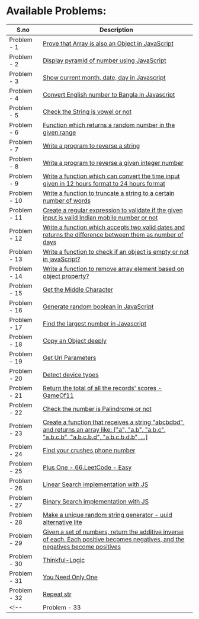 # Available Problems:

| S.no  | Description  |
| ------------ | ------------ |
| Problem - 1  | [Prove that Array is also an Object in JavaScript](https://github.com/MehedilslamRipon/Problem-solving-with-JavaScript/blob/master/problem-1.js) |
| Problem - 2  | [Display pyramid of number using JavaScript](https://github.com/MehedilslamRipon/Problem-solving-with-JavaScript/blob/master/problem-2.js)  |
| Problem - 3  | [Show current month, date, day in Javascript](https://github.com/MehedilslamRipon/Problem-solving-with-JavaScript/blob/master/problem-3.js)  |
| Problem - 4  | [Convert English number to Bangla in Javascript](https://github.com/MehedilslamRipon/Problem-solving-with-JavaScript/blob/master/problem-4.js)  |
| Problem - 5  | [Check the String is vowel or not](https://github.com/MehedilslamRipon/Problem-solving-with-JavaScript/blob/master/problem-5.js)  |
| Problem - 6  | [Function which returns a random number in the given range](https://github.com/MehedilslamRipon/Problem-solving-with-JavaScript/blob/master/problem-6.js)  |
| Problem - 7  | [Write a program to reverse a string](https://github.com/MehedilslamRipon/Problem-solving-with-JavaScript/blob/master/problem-7.js)  |
| Problem - 8  | [Write a program to reverse a given integer number](https://github.com/MehedilslamRipon/Problem-solving-with-JavaScript/blob/master/problem-8.js)  |
| Problem - 9  | [Write a function which can convert the time input given in 12 hours format to 24 hours format](https://github.com/MehedilslamRipon/Problem-solving-with-JavaScript/blob/master/problem-9.js)  |
| Problem - 10  | [Write a function to truncate a string to a certain number of words](https://github.com/MehedilslamRipon/Problem-solving-with-JavaScript/blob/master/problem-10.js)  |
| Problem - 11  | [Create a regular expression to validate if the given input is valid Indian mobile number or not](https://github.com/MehedilslamRipon/Problem-solving-with-JavaScript/blob/master/problem-11.js)  |
| Problem - 12  | [Write a function which accepts two valid dates and returns the difference between them as number of days](https://github.com/MehedilslamRipon/Problem-solving-with-JavaScript/blob/master/problem-12.js)  |
| Problem - 13  | [Write a function to check if an object is empty or not in javaScript?](https://github.com/MehedilslamRipon/Problem-solving-with-JavaScript/blob/master/problem-13.js)  |
| Problem - 14  | [Write a function to remove array element based on object property?](https://github.com/MehedilslamRipon/Problem-solving-with-JavaScript/blob/master/problem-14.js)  |
| Problem - 15  | [Get the Middle Character](https://github.com/MehedilslamRipon/Problem-solving-with-JavaScript/blob/master/problem-15.js)  |
| Problem - 16  | [Generate  random boolean in JavaScript](https://github.com/MehedilslamRipon/Problem-solving-with-JavaScript/blob/master/problem-16.js)  |
| Problem - 17  | [Find the largest number in Javascript](https://github.com/MehedilslamRipon/Problem-solving-with-JavaScript/blob/master/problem-17.js)  |
| Problem - 18  | [Copy an Object deeply](https://github.com/MehedilslamRipon/Problem-solving-with-JavaScript/blob/master/problem-18.js)  |
| Problem - 19  | [Get Url Parameters](https://github.com/MehedilslamRipon/Problem-solving-with-JavaScript/blob/master/problem-19.js)  |
| Problem - 20  | [Detect device types](https://github.com/MehedilslamRipon/Problem-solving-with-JavaScript/blob/master/problem-20.js)  |
| Problem - 21  | [Return the total of all the records' scores - GameOf11](https://github.com/MehedilslamRipon/Problem-solving-with-JavaScript/blob/master/problem-21.js)  |
| Problem - 22  | [Check the number is Palindrome or not](https://github.com/MehedilslamRipon/Problem-solving-with-JavaScript/blob/master/problem-22.js)  |
| Problem - 23  | [Create a function that receives a string "abcbdbd", and returns an array like: ["a", "a.b", "a.b.c", "a.b.c.b", "a.b.c.b.d", "a.b.c.b.d.b", ...]](https://github.com/MehedilslamRipon/Problem-solving-with-JavaScript/blob/master/problem-23.js)  |
| Problem - 24  | [Find your crushes phone number](https://github.com/MehedilslamRipon/Problem-solving-with-JavaScript/blob/master/problem-24.js)  |
| Problem - 25  | [Plus One - 66.LeetCode - Easy](https://github.com/MehedilslamRipon/Problem-solving-with-JavaScript/blob/master/problem-25.js)  |
| Problem - 26  | [Linear Search implementation with JS](https://github.com/MehedilslamRipon/Problem-solving-with-JavaScript/blob/master/problem-26.js)  |
| Problem - 27  | [Binary Search implementation with JS](https://github.com/MehedilslamRipon/Problem-solving-with-JavaScript/blob/master/problem-27.js)  |
| Problem - 28  | [Make a unique random string generator - uuid alternative lite](https://github.com/MehedilslamRipon/Problem-solving-with-JavaScript/blob/master/problem-28.js) |
| Problem - 29  | [Given a set of numbers, return the additive inverse of each. Each positive becomes negatives, and the negatives become positives](https://github.com/anasmak04/Problem-solving-with-JavaScript/blob/master/problem-29.js) |
| Problem - 30  | [Thinkful-Logic](https://github.com/anasmak04/Problem-solving-with-JavaScript/blob/master/problem-30.js) |
| Problem - 31  | [You Need Only One](https://github.com/anasmak04/Problem-solving-with-JavaScript/blob/master/problem-31.js) |
| Problem - 32  | [Repeat str](https://github.com/anasmak04/Problem-solving-with-JavaScript/blob/master/problem-32.js) |
<!-- | Problem - 33  |   | -->
